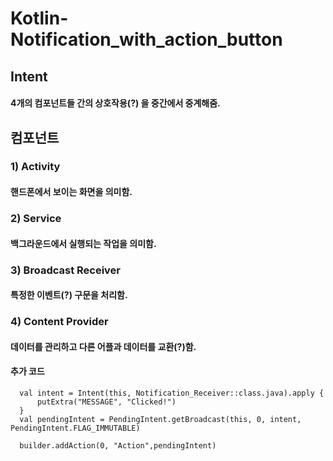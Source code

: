 # Kotlin-Notification_with_action_button
## Intent
#### 4개의 컴포넌트들 간의 상호작용(?) 을 중간에서 중계해줌.

## 컴포넌트
### 1) Activity
#### 핸드폰에서 보이는 화면을 의미함.

### 2) Service
#### 백그라운드에서 실행되는 작업을 의미함.

### 3) Broadcast Receiver
#### 특정한 이벤트(?) 구문을 처리함.

### 4) Content Provider
#### 데이터를 관리하고 다른 어플과 데이터를 교환(?)함.

#### 추가 코드
      val intent = Intent(this, Notification_Receiver::class.java).apply {
          putExtra("MESSAGE", "Clicked!")
      }
      val pendingIntent = PendingIntent.getBroadcast(this, 0, intent, PendingIntent.FLAG_IMMUTABLE)

      builder.addAction(0, "Action",pendingIntent)
